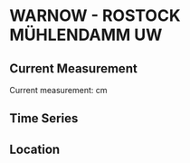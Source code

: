 # WARNOW - ROSTOCK MÜHLENDAMM UW

## Current Measurement

Current measurement: <Value topic="rivers/pegel-online/WARNOW/ROSTOCK-MUEHLENDAMM-UW/measurementValue"/> cm

## Time Series

<TimeSeries topic="rivers/pegel-online/WARNOW/ROSTOCK-MUEHLENDAMM-UW/measurementValue" period="week" />

## Location

<WorldMap>
  <Marker lat="54.08306430230355" lon="12.155108960721472" labelTopic="rivers/pegel-online/WARNOW/ROSTOCK-MUEHLENDAMM-UW/measurementValue" />
</WorldMap>
